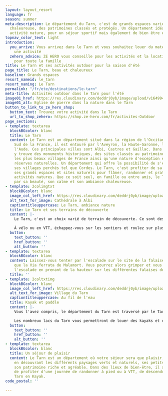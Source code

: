 ```yaml
---
layout: layout_resort
language: fr
season: summer
meta-description: Le département du Tarn, c'est de grands espaces variées, une population
  chaleureuse, des patrimoines classés et protégés. Un département idéal pour les
  activité nature, pour un séjour sportif mais également de bien être et de détente.
topnav_color_text: light
introduction:
  you_arrive: Vous arrivez dans le Tarn et vous souhaitez louer du matériel ou trouver
    une activité
  zehero_advice: ZE HERO vous conseille pour les activités et la location des équipements
    pour toute la famille
title: Le Tarn et ses activités outdoor pour la saison d'été
page_title: Le Tarn, beau et chaleureux
baseline: Grands espaces
resort_nameid: le_tarn
resort_naming: Le Tarn
permalink: "/fr/ete/destinations/le-tarn"
meta-title: Activités outdoor dans le Tarn pour l'été
image01_href: https://res.cloudinary.com/deddrj0yb/image/upload/v1649941397/website/resorts/Tarn/chapel-6548687_1920.jpg
image01_alt: Eglise de pierre dans la nature dans le Tarn
button_to_link_to_ze_hero_shop:
  button_text: Trouvez votre activité dans le Tarn
  url_to_shop_zehero: https://shop.ze-hero.com/fr/activites-Outdoor
page_sections:
- template: textarea
  blockBGcolor: blanc
  title: Le Tarn
  content: Le Tarn est un département situé dans la région de l'Occitanie. Situé au
    Sud de la France, il est entouré par l'Aveyron, la Haute-Garonne, l'Hérault et
    l'Aude. Ces principales villes sont Albi, Castres et Gaillac. Dans le Tarn, on
    y trouve des monuments historiques, des sites classés au patrimoine de l'UNESCO,
    les plus beaux villages de France ainsi qu'une nature d'exception et de grandes
    réserves naturelles. Un département qui offre la possibilité de s'évader. Découvrez
    ses villages perchés tel que Cordes. Le Tarn, c'est profiter de sa rivière, de
    ses grands espaces et sites naturels pour flâner, randonner et pratiquer diverses
    activités natures. Que ce soit seul, en famille ou entre amis, le Tarn vous s'émerveillera
    par sa beauté, son calme et son ambiance chaleureuse.
- template: 2colimgtxt
  blockBGcolor: blanc
  image_col_left_href: https://res.cloudinary.com/deddrj0yb/image/upload/v1649941457/website/resorts/Tarn/daniel-photographie-j1rC2NQGm84-unsplash.jpg
  alt_text_for_image: Cathédrale à Albi
  captiontitleuppercase: Le Tarn, ambiance nature
  title: Le Tarn et ses terrains de découverte
  content: |-
    Le Tarn, c'est un choix varié de terrain de découverte. Ce sont des espaces ruraux, forestiers et naturels pour le plaisir de tous. Vous trouverez divers sites naturels tels que la montagne noire, les cascades d'Arifat, le Sentier de Las Planque, les Rocs de Crémaussel du Sidobre, la Capelette à Dourgne (ci-contre en photo). Vous découvrirez aussi le parc régional naturel du Haut-Langedoc avec sa faune, sa flore riche et préservé. Entre ses lacs et ses grands espaces, vous pourrez randonner et découvrir ces paysages, son histoire et son patrimoine. La randonnée vous permettra de découvrir le cœur de ce département, de marcher dans l'histoire. Partez également sur le chemin de St Jacques de Compostelle et marcher plusieurs jours sur les traces de ce pèlerinage.

    À vélo ou en VTT, échappez-vous sur les sentiers et roulez sur plus de 2000 km de sentiers dédiées à la pratique du VTT. Une destination prisée par les amateurs de VTT. Avec de nombreuses écoles de VTT, vous pourrez avec guide partir sur des circuits, vous faisant découvrir les lieux et vivre un moment sportif et sensationnel. Vous découvrirez de nombreux circuits. Le vélo de route sera également une activité idéale pour rouler et découvrir les gorges du Tarn, ainsi que les différents villages et villes pittoresques du Tar.
  button:
    text_button: ''
    href_button: ''
    alt_button: ''
- template: textarea
  blockBGcolor: blanc
  content: Laissez-vous tenter par l'escalade sur le site de la falaise du Vic ainsi
    que la Via ferrata de Malamort. Vous pourrez alors grimper et vous s'initier à
    l'escalade en prenant de la hauteur sur les différentes falaises du Tarn.
  title: ''
- template: 2coltxtimg
  blockBGcolor: blanc
  image_col_left_href: https://res.cloudinary.com/deddrj0yb/image/upload/v1649941482/website/resorts/Tarn/pexels-erica-%E3%82%A8%E3%83%AA%E3%82%AB-7929679.jpg
  alt_text_for_image: Village du Tarn
  captiontitleuppercase: Au fil de l'eau
  title: Kayak et paddle
  content: |-
    Vous l'avez compris, le département du Tarn est traversé par le Tarn. Vous pourrez alors trouver de nombreuses activités d'eau vives qui vous permettent alors de randonner et de découvrir ces lieux tout comme de vivre des sensations fortes et de partage. Vous retrouverez de nombreuses écoles de canoë-kayak le long du Tarn. Vous pourrez également en pratiquer dans les gorges de l'Aveyron. Randonnez en paddle avec toute la famille pour un moment agréable dans un environnement naturel.

    Les nombreux lacs du Tarn vous permettront de louer des kayaks et des paddles afin de partir randonner et pagayer pour en découvrir chaque recoin. Vous pourrez découvrir également la planche à voile lorsque le vent le permettra et vous initier à ce sport qui demande deux éléments : l'eau et l'air.
  button:
    text_button: ''
    href_button: ''
    alt_button: ''
- template: textarea
  blockBGcolor: blanc
  title: Un séjour de plaisir
  content: Le Tarn est un département où votre séjour sera que plaisir, allez flâner
    en découvrant les différents paysages verts et naturels, ses petits villages,
    son patrimoine riche et agréable. Dans des lieux de bien-être, il sera alors agréable
    de profiter d'une journée de randonner à pied ou à VTT, de descendre le long du
    Tarn en Kayak.
code_postal: ''

---
```

